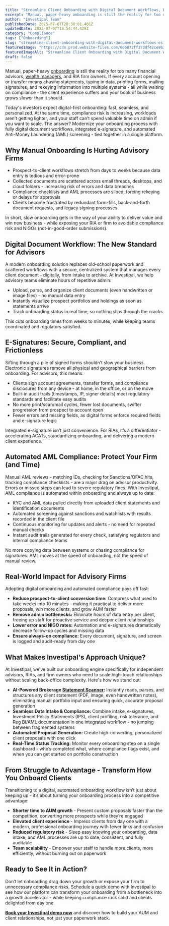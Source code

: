 ```yaml
---
title: "Streamline Client Onboarding with Digital Document Workflows, E-Signatures & Automated AML Compliance"
excerpt: "Manual, paper-heavy onboarding is still the reality for too many financial advisors, wealth managers , and RIA firm owners."
author: "Investipal Team"
publishedDate: 2025-07-07T20:38:01.401Z
updatedDate: 2025-07-07T18:54:44.429Z
category: "Compliance"
tags: ["Onboarding"]
slug: "streamline-client-onboarding-with-digital-document-workflows-esignatures-automated-aml-compliance"
featuredImage: "https://cdn.prod.website-files.com/666872ff37bdf42ce9637d77/686c17dbbf8b221abca87965_Personalization%20at%20Scale%20The%20Next%20Frontier%20in%20Wealth%20Management%20(16).png"
featuredImageAlt: "Streamline Client Onboarding with Digital Document Workflows, E-Signatures & Automated AML Compliance"
draft: false
---
```

<p id="">Manual, paper-heavy <a href="/blog/category/onboarding">onboarding</a> is still the reality for too many financial advisors, <a href="/segments/wealth-managers">wealth managers</a>, and RIA firm owners. If every account opening or transfer means chasing statements, typing in data, printing forms, mailing signatures, and rekeying information into multiple systems - all while waiting on compliance - the client experience suffers and your book of business grows slower than it should.</p><p id="">Today's investors expect digital-first onboarding: fast, seamless, and personalized. At the same time, compliance risk is increasing, workloads aren’t getting lighter, and your staff can’t spend valuable time on admin if you want to scale. The answer? Modernize your onboarding process with fully digital document workflows, integrated e-signature, and automated Anti-Money Laundering (AML) screening - tied together in a single platform.</p><h2 id="">Why Manual Onboarding Is Hurting Advisory Firms</h2><ul id=""><li id="">Prospect-to-client workflows stretch from days to weeks because data entry is tedious and error-prone</li><li id="">Collected documents are scattered across email threads, desktops, and cloud folders - increasing risk of errors and data breaches</li><li id="">Compliance checklists and AML processes are siloed, forcing rekeying or delays for approvals</li><li id="">Clients become frustrated by redundant form-fills, back-and-forth document requests, and legacy signing processes</li></ul><p id="">In short, slow onboarding gets in the way of your ability to deliver value and win new business - while exposing your RIA or firm to avoidable compliance risk and NIGOs (not-in-good-order submissions).</p><h2 id="">Digital Document Workflow: The New Standard for Advisors</h2><p id="">A modern onboarding solution replaces old-school paperwork and scattered workflows with a secure, centralized system that manages every client document - digitally, from intake to archive. At Investipal, we help advisory teams eliminate hours of repetitive admin:</p><ul id=""><li id="">Upload, parse, and organize client documents (even handwritten or image files) - no manual data entry</li><li id="">Instantly visualize prospect portfolios and holdings as soon as statements arrive</li><li id="">Track onboarding status in real time, so nothing slips through the cracks</li></ul><p id="">This cuts onboarding times from weeks to minutes, while keeping teams coordinated and regulators satisfied.</p><h2 id="">E-Signatures: Secure, Compliant, and Frictionless</h2><p id="">Sifting through a pile of signed forms shouldn’t slow your business. Electronic signatures remove all physical and geographical barriers from onboarding. For advisors, this means:</p><ul id=""><li id="">Clients sign account agreements, transfer forms, and compliance disclosures from any device - at home, in the office, or on the move</li><li id="">Built-in audit trails (timestamps, IP, signer details) meet regulatory standards and facilitate easy audits</li><li id="">No more print/scan/mail cycles, fewer lost documents, swifter progression from prospect to account open</li><li id="">Fewer errors and missing fields, as digital forms enforce required fields and e-signature logic</li></ul><p id="">Integrated e-signature isn’t just convenience. For RIAs, it’s a differentiator - accelerating ACATs, standardizing onboarding, and delivering a modern client experience.</p><h2 id="">Automated AML Compliance: Protect Your Firm (and Time)</h2><p id="">Manual AML reviews - matching IDs, checking for Sanctions/OFAC hits, tracking compliance checklists - are a major drag on advisor productivity. Errors or missed steps can lead to severe regulatory fines. With Investipal, AML compliance is automated within onboarding and always up to date:</p><ul id=""><li id="">KYC and AML data pulled directly from uploaded client statements and identification documents</li><li id="">Automated screening against sanctions and watchlists with results recorded in the client file</li><li id="">Continuous monitoring for updates and alerts - no need for repeated manual checks</li><li id="">Instant audit trails generated for every check, satisfying regulators and internal compliance teams</li></ul><p id="">No more copying data between systems or chasing compliance for signatures. AML moves at the speed of onboarding, not the speed of manual review.</p><h2 id="">Real-World Impact for Advisory Firms</h2><p id="">Adopting digital onboarding and automated compliance pays off fast:</p><ul id=""><li id=""><strong id="">Reduce prospect-to-client conversion time:</strong> Compress what used to take weeks into 10 minutes - making it practical to deliver more proposals, win more clients, and grow AUM faster</li><li id=""><strong id="">Remove admin bottlenecks:</strong> Eliminate hours of data entry per client, freeing up staff for proactive service and deeper client relationships</li><li id=""><strong id="">Lower error and NIGO rates:</strong> Automation and e-signatures dramatically decrease follow-up cycles and missing data</li><li id=""><strong id="">Ensure always-on compliance:</strong> Every document, signature, and screen is logged and audit-ready from day one</li></ul><h2 id="">What Makes Investipal's Approach Unique?</h2><p id="">At Investipal, we’ve built our onboarding engine specifically for independent advisors, RIAs, and firm owners who need to scale high-touch relationships without scaling back-office complexity. Here's how we stand out:</p><ul id=""><li id=""><strong id="">AI-Powered Brokerage <a href="/features/automated-statement-scanner">Statement Scanner</a>:</strong> Instantly reads, parses, and structures any client statement (PDF, image, even handwritten notes), eliminating manual portfolio input and ensuring quick, accurate proposal generation</li><li id=""><strong id="">Seamless Data Intake & Compliance:</strong> Combine intake, e-signatures, Investment Policy Statements (IPS), client profiling, risk tolerance, and Reg BI/AML documentation in one integrated workflow - no jumping between fragmented systems</li><li id=""><strong id="">Automated Proposal Generation:</strong> Create high-converting, personalized client proposals with one click</li><li id=""><strong id="">Real-Time Status Tracking:</strong> Monitor every onboarding step on a single dashboard - who’s completed what, where compliance flags exist, and when you can get started on portfolio construction</li></ul><h2 id="">From Struggle to Advantage - Transform How You Onboard Clients</h2><p id="">Transitioning to a digital, automated onboarding workflow isn’t just about keeping up - it’s about turning your onboarding process into a competitive advantage:</p><ul id=""><li id=""><strong id="">Shorter time to AUM growth</strong>&nbsp;- Present custom proposals faster than the competition, converting more prospects while they’re engaged</li><li id=""><strong id="">Elevated client experience</strong>&nbsp;- Impress clients from day one with a modern, professional onboarding journey with fewer links and confusion</li><li id=""><strong id="">Reduced regulatory risk</strong>&nbsp;- Sleep easy knowing your onboarding, data intake, and AML processes are up to date, consistent, and fully auditable</li><li id=""><strong id="">Team scalability</strong>&nbsp;- Empower your staff to handle more clients, more efficiently, without burning out on paperwork</li></ul><h2 id="">Ready to See It in Action?</h2><p id="">Don’t let onboarding drag down your growth or expose your firm to unnecessary compliance risks. Schedule a quick demo with Investipal to see how our platform can transform your onboarding from a bottleneck into a growth accelerator - while keeping compliance rock solid and clients delighted from day one.</p><p id=""><a href="/book-a-demo" target="_blank"><strong id="">Book your Investipal demo now</strong></a> and discover how to build your AUM and client relationships, not just your paperwork stack.</p>